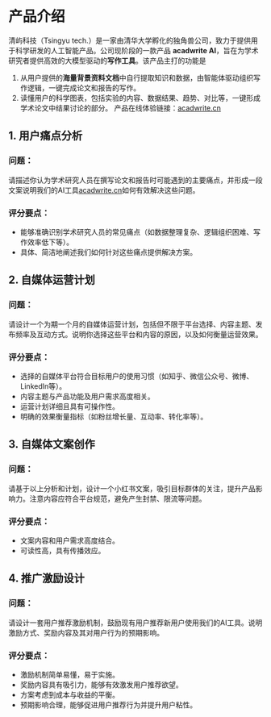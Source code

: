 # 产品介绍

清屿科技（Tsingyu tech.）是一家由清华大学孵化的独角兽公司，致力于提供用于科学研发的人工智能产品。公司现阶段的一款产品 **acadwrite AI**，旨在为学术研究者提供高效的大模型驱动的**写作工具**。该产品主打的功能是
1. 从用户提供的**海量背景资料文档**中自行提取知识和数据，由智能体驱动组织写作逻辑，一键完成论文和报告的写作。
2. 读懂用户的科学图表，包括实验的内容、数据结果、趋势、对比等，一键形成学术论文中结果讨论的部分。
产品在线体验链接：[acadwrite.cn](http://acadwrite.cn)

## 1. 用户痛点分析

### 问题：
请描述你认为学术研究人员在撰写论文和报告时可能遇到的主要痛点，并形成一段文案说明我们的AI工具[acadwrite.cn](http://acadwrite.cn)如何有效解决这些问题。

### 评分要点：
- 能够准确识别学术研究人员的常见痛点（如数据整理复杂、逻辑组织困难、写作效率低下等）。
- 具体、简洁地阐述我们如何针对这些痛点提供解决方案。

## 2. 自媒体运营计划

### 问题：
请设计一个为期一个月的自媒体运营计划，包括但不限于平台选择、内容主题、发布频率及互动方式。说明你选择这些平台和内容的原因，以及如何衡量运营效果。

### 评分要点：
- 选择的自媒体平台符合目标用户的使用习惯（如知乎、微信公众号、微博、LinkedIn等）。
- 内容主题与产品功能及用户需求高度相关。
- 运营计划详细且具有可操作性。
- 明确的效果衡量指标（如粉丝增长量、互动率、转化率等）。


## 3. 自媒体文案创作

### 问题：
请基于以上分析和计划，设计一个小红书文案，吸引目标群体的关注，提升产品影响力。注意内容应符合平台规范，避免产生封禁、限流等问题。

### 评分要点：
- 文案内容和用户需求高度结合。
- 可读性高，具有传播效应。


## 4. 推广激励设计

### 问题：
请设计一套用户推荐激励机制，鼓励现有用户推荐新用户使用我们的AI工具。说明激励方式、奖励内容及其对用户行为的预期影响。

### 评分要点：
- 激励机制简单易懂，易于实施。
- 奖励内容具有吸引力，能够有效激发用户推荐欲望。
- 方案考虑到成本与收益的平衡。
- 预期影响合理，能够促进用户推荐行为并提升用户粘性。
